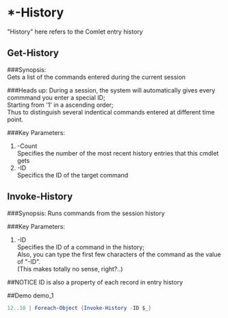 # *-History

"History" here refers to the Comlet entry history

## Get-History

###Synopsis:  
Gets a list of the commands entered during the current session  

###Heads up:
During a session, the system will automatically gives every commmand you enter a special ID;  
Starting from '1' in a ascending order;  
Thus to distinguish several indentical commands entered at different time point.  

###Key Parameters:  
1. -Count  
   Specifies the number of the most recent history entries that this cmdlet gets
2. -ID  
   Specifics the ID of the target command  


## Invoke-History

###Synopsis:
Runs commands from the session history  

###Key Parameters:
1. -ID  
   Specifies the ID of a command in the history;  
   Also, you can type the first few characters of the command as the value of "-ID".  
   (This makes totally no sense, right?..)

##NOTICE
ID is also a property of each record in entry history  



##Demo
demo_1  
```PowerShell
12..18 | Foreach-Object {Invoke-History -ID $_}
```